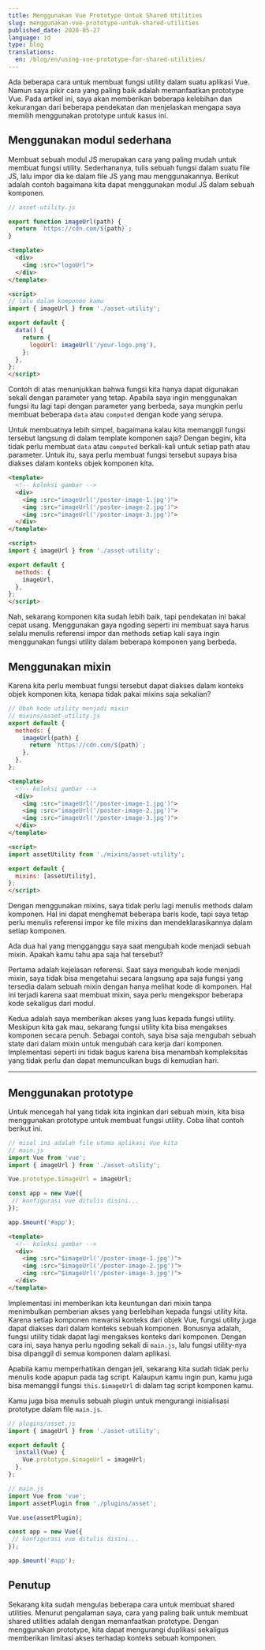 ```yaml
---
title: Menggunakan Vue Prototype Untuk Shared Utilities
slug: menggunakan-vue-prototype-untuk-shared-utilities
published_date: 2020-05-27
language: id
type: blog
translations:
  en: /blog/en/using-vue-prototype-for-shared-utilities/
---
```


Ada beberapa cara untuk membuat fungsi utility dalam suatu aplikasi Vue. Namun saya pikir cara yang paling baik adalah memanfaatkan prototype Vue. Pada artikel ini, saya akan memberikan beberapa kelebihan dan kekurangan dari beberapa pendekatan dan menjelaskan mengapa saya memilih menggunakan prototype untuk kasus ini.

## Menggunakan modul sederhana

Membuat sebuah modul JS merupakan cara yang paling mudah untuk membuat fungsi utility. Sederhananya, tulis sebuah fungsi dalam suatu file JS, lalu impor dia ke dalam file JS yang mau menggunakannya. Berikut adalah contoh bagaimana kita dapat menggunakan modul JS dalam sebuah komponen.

``` js
// asset-utility.js

export function imageUrl(path) {
  return `https://cdn.com/${path}`;
}
```
``` html
<template>
  <div>
    <img :src="logoUrl">
  </div>
</template>

<script>
// lalu dalam komponen kamu
import { imageUrl } from './asset-utility';

export default {
  data() {
    return {
      logoUrl: imageUrl('/your-logo.png'),
    };
  },
};
</script>
```

Contoh di atas menunjukkan bahwa fungsi kita hanya dapat digunakan sekali dengan parameter yang tetap. Apabila saya ingin menggunakan fungsi itu lagi tapi dengan parameter yang berbeda, saya mungkin perlu membuat beberapa `data` atau `computed` dengan kode yang serupa.

Untuk membuatnya lebih simpel, bagaimana kalau kita memanggil fungsi tersebut langsung di dalam template komponen saja? Dengan begini, kita tidak perlu membuat `data` atau `computed` berkali-kali untuk setiap path atau parameter. Untuk itu, saya perlu membuat fungsi tersebut supaya bisa diakses dalam konteks objek komponen kita.

``` html
<template>
  <!-- koleksi gambar -->
  <div>
    <img :src="imageUrl('/poster-image-1.jpg')">
    <img :src="imageUrl('/poster-image-2.jpg')">
    <img :src="imageUrl('/poster-image-3.jpg')">
  </div>
</template>

<script>
import { imageUrl } from './asset-utility';

export default {
  methods: {
    imageUrl,
  },
};
</script>
```

Nah, sekarang komponen kita sudah lebih baik, tapi pendekatan ini bakal cepat usang. Menggunakan gaya ngoding seperti ini membuat saya harus selalu menulis referensi impor dan methods setiap kali saya ingin menggunakan fungsi utility dalam beberapa komponen yang berbeda.

## Menggunakan mixin

Karena kita perlu membuat fungsi tersebut dapat diakses dalam konteks objek komponen kita, kenapa tidak pakai mixins saja sekalian?

``` js
// Ubah kode utility menjadi mixin
// mixins/asset-utility.js
export default {
  methods: {
    imageUrl(path) {
      return `https://cdn.com/${path}`;
    },
  },
};
```

``` html
<template>
  <!-- koleksi gambar -->
  <div>
    <img :src="imageUrl('/poster-image-1.jpg')">
    <img :src="imageUrl('/poster-image-2.jpg')">
    <img :src="imageUrl('/poster-image-3.jpg')">
  </div>
</template>

<script>
import assetUtility from './mixins/asset-utility';

export default {
  mixins: [assetUtility],
};
</script>
```

Dengan menggunakan mixins, saya tidak perlu lagi menulis methods dalam komponen. Hal ini dapat menghemat beberapa baris kode, tapi saya tetap perlu menulis referensi impor ke file mixins dan mendeklarasikannya dalam setiap komponen.

Ada dua hal yang mengganggu saya saat mengubah kode menjadi sebuah mixin. Apakah kamu tahu apa saja hal tersebut?

Pertama adalah kejelasan referensi. Saat saya mengubah kode menjadi mixin, saya tidak bisa mengetahui secara langsung apa saja fungsi yang tersedia dalam sebuah mixin dengan hanya melihat kode di komponen. Hal ini terjadi karena saat membuat mixin, saya perlu mengekspor beberapa kode sekaligus dari modul.

Kedua adalah saya memberikan akses yang luas kepada fungsi utility. Meskipun kita gak mau, sekarang fungsi utility kita bisa mengakses komponen secara penuh. Sebagai contoh, saya bisa saja mengubah sebuah state dari dalam mixin untuk mengubah cara kerja dari komponen. Implementasi seperti ini tidak bagus karena bisa menambah kompleksitas yang tidak perlu dan dapat memunculkan bugs di kemudian hari.

---

## Menggunakan prototype

Untuk mencegah hal yang tidak kita inginkan dari sebuah mixin, kita bisa menggunakan prototype untuk membuat fungsi utility. Coba lihat contoh berikut ini.


``` js
// misal ini adalah file utama aplikasi Vue kita
// main.js
import Vue from 'vue';
import { imageUrl } from './asset-utility';

Vue.prototype.$imageUrl = imageUrl;

const app = new Vue({
 // konfigurasi vue ditulis disini...
});

app.$mount('#app');
```

``` html
<template>
  <!-- koleksi gambar -->
  <div>
    <img :src="$imageUrl('/poster-image-1.jpg')">
    <img :src="$imageUrl('/poster-image-2.jpg')">
    <img :src="$imageUrl('/poster-image-3.jpg')">
  </div>
</template>
```

Implementasi ini memberikan kita keuntungan dari mixin tanpa menimbulkan pemberian akses yang berlebihan kepada fungsi utility kita. Karena setiap komponen mewarisi konteks dari objek Vue, fungsi utility juga dapat diakses dari dalam konteks sebuah komponen. Bonusnya adalah, fungsi utility tidak dapat lagi mengakses konteks dari komponen. Dengan cara ini, saya hanya perlu ngoding sekali di `main.js`, lalu fungsi utility-nya bisa dipanggil di semua komponen dalam aplikasi.

Apabila kamu memperhatikan dengan jeli, sekarang kita sudah tidak perlu menulis kode apapun pada tag script. Kalaupun kamu ingin pun, kamu juga bisa memanggil fungsi `this.$imageUrl` di dalam tag script komponen kamu.

Kamu juga bisa menulis sebuah plugin untuk mengurangi inisialisasi prototype dalam file `main.js`.

``` js
// plugins/asset.js
import { imageUrl } from './asset-utility';

export default {
  install(Vue) {
    Vue.prototype.$imageUrl = imageUrl;
  },
};

// main.js
import Vue from 'vue';
import assetPlugin from './plugins/asset';

Vue.use(assetPlugin);

const app = new Vue({
 // konfigurasi vue ditulis disini...
});

app.$mount('#app');
```

## Penutup

Sekarang kita sudah mengulas beberapa cara untuk membuat shared utilities. Menurut pengalaman saya, cara yang paling baik untuk membuat shared utilities adalah dengan memanfaatkan prototype. Dengan menggunakan prototype, kita dapat mengurangi duplikasi sekaligus memberikan limitasi akses terhadap konteks sebuah komponen.

